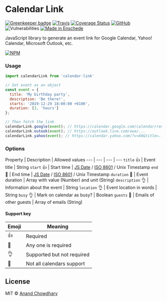 # Calendar Link

[![Greenkeeper badge](https://badges.greenkeeper.io/AnandChowdhary/calendar-link.svg)](https://greenkeeper.io/)
[![Travis](https://img.shields.io/travis/AnandChowdhary/calendar-link.svg)](https://travis-ci.org/AnandChowdhary/calendar-link)
[![Coverage Status](https://coveralls.io/repos/github/AnandChowdhary/calendar-link/badge.svg?branch=master)](https://coveralls.io/github/AnandChowdhary/calendar-link?branch=master)
[![GitHub](https://img.shields.io/github/license/anandchowdhary/calendar-link.svg)](https://github.com/AnandChowdhary/calendar-link/blob/master/LICENSE)
![Vulnerabilities](https://img.shields.io/snyk/vulnerabilities/github/AnandChowdhary/calendar-link.svg)
[![Made in Enschede](https://img.shields.io/badge/made%20in-Enschede-brightgreen.svg)](https://cityofenschede.com/)

JavaScript library to generate an event link for Google Calendar, Yahoo! Calendar, Microsoft Outlook, etc.

[![NPM](https://nodei.co/npm/calendar-link.png)](https://npm.im/calendar-link/)

### Usage

```js
import calendarLink from 'calendar-link'

// Set event as an object
const event = {
  title: 'My birthday party',
  description: 'Be there!',
  starts: '2019-12-29 18:00:00 +0100',
  duration: [3, 'hours']
};

// Then fetch the link
calendarLink.google(event); // https://calendar.google.com/calendar/render...
calendarLink.outook(event); // https://outlook.live.com/owa/...
calendarLink.yahoo(event); // https://calendar.yahoo.com/?v=60&title=...
```

### Options

Property | Description | Allowed values
--- | --- | --- | ---
`title` 👍 | Event title | String
`start` 👍 | Start time | [JS Date](https://developer.mozilla.org/en-US/docs/Web/JavaScript/Reference/Global_Objects/Date) / [ISO 8601](https://en.wikipedia.org/wiki/ISO_8601) / Unix Timestamp
`end` 🤙 | End time | [JS Date](https://developer.mozilla.org/en-US/docs/Web/JavaScript/Reference/Global_Objects/Date) / [ISO 8601](https://en.wikipedia.org/wiki/ISO_8601) / Unix Timestamp
`duration` 🤙 | Event duration | Array with value (Number) and unit (String)
`description` 👌 | Information about the event | String
`location` 👌 | Event location in words | String
`busy` 👌 | Mark on calendar as busy? | Boolean
`guests` 🤞 | Emails of other guests | Array of emails (String)

#### Support key

Emoji | Meaning
--- | --- 
👍 | Required
🤙 | Any one is required
👌 | Supported but not required
🤞 | Not all calendars support

## License

MIT © [Anand Chowdhary](https://anandchowdhary.com/?utm_source=github&utm_medium=calendar-link&utm_campaign=readme)
